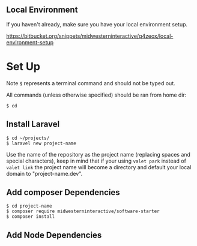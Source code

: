 ## Local Environment
If you haven't already, make sure you have your local environment setup.

https://bitbucket.org/snippets/midwesterninteractive/q4zeox/local-environment-setup

# Set Up
Note `$` represents a terminal command and should not be typed out.

All commands (unless otherwise specified) should be ran from home dir:
```shell
$ cd
```

## Install Laravel
```shell
$ cd ~/projects/
$ laravel new project-name
```

Use the name of the repository as the project name (replacing spaces and special characters), keep in mind that if your using `valet park` instead of `valet link` the project name will become a directory and default your local domain to "project-name.dev".

## Add composer Dependencies
```shell
$ cd project-name
$ composer require midwesterninteractive/software-starter
$ composer install
```

## Add Node Dependencies
